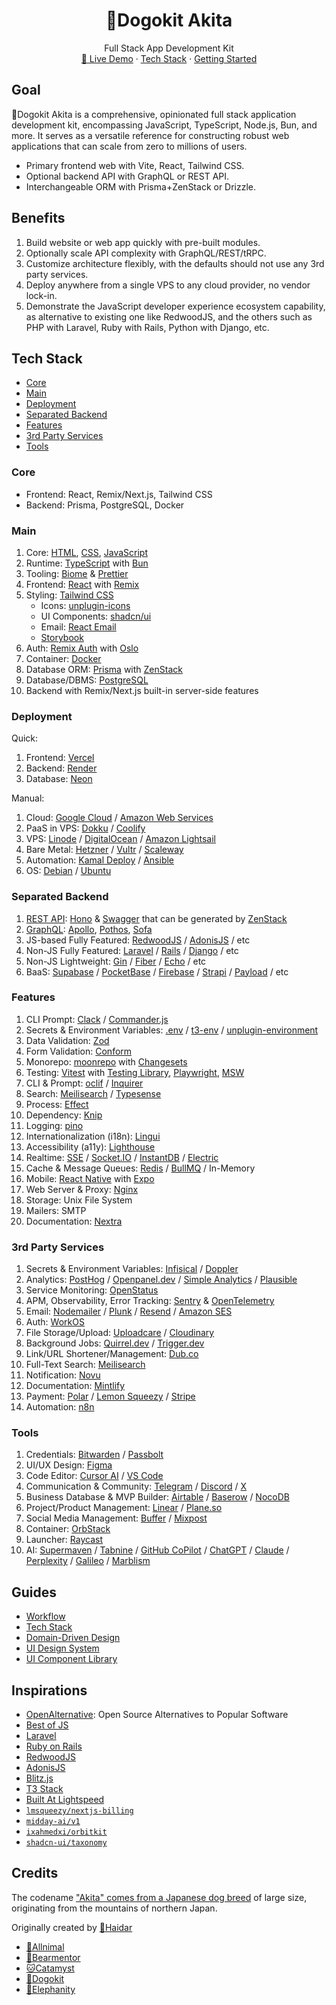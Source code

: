 <p align="center">
	<h1 align="center">🐶Dogokit Akita</h1>
  <p align="center">
    <span>Full Stack App Development Kit</span>
    <br />
    <a href="https://akita.allnimal.com">🚧 Live Demo</a>
    <span> · <span>
    <a href="#tech-stack">Tech Stack</a>
    <span> · <span>
    <a href="docs/guides/start.md">Getting Started</a>
  </p>
</p>

## Goal

🐶Dogokit Akita is a comprehensive, opinionated full stack application development kit, encompassing JavaScript, TypeScript, Node.js, Bun, and more. It serves as a versatile reference for constructing robust web applications that can scale from zero to millions of users.

- Primary frontend web with Vite, React, Tailwind CSS.
- Optional backend API with GraphQL or REST API.
- Interchangeable ORM with Prisma+ZenStack or Drizzle.

## Benefits

1. Build website or web app quickly with pre-built modules.
2. Optionally scale API complexity with GraphQL/REST/tRPC.
3. Customize architecture flexibly, with the defaults should not use any 3rd party services.
4. Deploy anywhere from a single VPS to any cloud provider, no vendor lock-in.
5. Demonstrate the JavaScript developer experience ecosystem capability, as alternative to existing one like RedwoodJS, and the others such as PHP with Laravel, Ruby with Rails, Python with Django, etc.

## Tech Stack

- [Core](#core)
- [Main](#main)
- [Deployment](#deployment)
- [Separated Backend](#separated-backend)
- [Features](#features)
- [3rd Party Services](#3rd-party-services)
- [Tools](#tools)

### Core

- Frontend: React, Remix/Next.js, Tailwind CSS
- Backend: Prisma, PostgreSQL, Docker

### Main

1. Core: [HTML](docs/html.md), [CSS](docs/css.md), [JavaScript](docs/javascript.md)
2. Runtime: [TypeScript](docs/typescript.md) with [Bun](docs/bun.md)
3. Tooling: [Biome](docs/biome.md) & [Prettier](docs/prettier.md)
4. Frontend: [React](docs/react.md) with [Remix](docs/remix.md)
5. Styling: [Tailwind CSS](docs/tailwind.md)
   - Icons: [unplugin-icons](docs/unplugin-icons.md)
   - UI Components: [shadcn/ui](docs/shadcn-ui.md)
   - Email: [React Email](docs/react-email.md)
   - [Storybook](docs/storybook.md)
6. Auth: [Remix Auth](docs/remix-auth.md) with [Oslo](docs/oslo.md)
7. Container: [Docker](docs/docker.md)
8. Database ORM: [Prisma](docs/prisma.md) with [ZenStack](docs/zenstack.md)
9. Database/DBMS: [PostgreSQL](docs/postgresql.md)
10. Backend with Remix/Next.js built-in server-side features

### Deployment

Quick:

1. Frontend: [Vercel](docs/vercel.md)
2. Backend: [Render](docs/render.md)
3. Database: [Neon](docs/neon.md)

Manual:

1. Cloud: [Google Cloud](docs/google-cloud.md) / [Amazon Web Services](docs/amazon-web-services.md)
2. PaaS in VPS: [Dokku](docs/dokku.md) / [Coolify](docs/coolify.md)
3. VPS: [Linode](docs/linode.md) / [DigitalOcean](docs/digitalocean.md) / [Amazon Lightsail](docs/amazon-lightsail.md)
4. Bare Metal: [Hetzner](docs/hetzner.md) / [Vultr](docs/vultr.md) / [Scaleway](docs/scaleway.md)
5. Automation: [Kamal Deploy](docs/kamal-deploy.md) / [Ansible](docs/ansible.md)
6. OS: [Debian](docs/debian.md) / [Ubuntu](docs/ubuntu.md)

### Separated Backend

1. [REST API](docs/rest-api.md): [Hono](docs/hono.md) & [Swagger](docs/swagger.md) that can be generated by [ZenStack](docs/zenstack.md)
2. [GraphQL](docs/graphql.md): [Apollo](docs/apollo.md), [Pothos](docs/pothos.md), [Sofa](docs/sofa.md)
3. JS-based Fully Featured: [RedwoodJS](docs/redwoodjs.md) / [AdonisJS](docs/adonisjs.md) / etc
4. Non-JS Fully Featured: [Laravel](docs/laravel.md) / [Rails](docs/rails.md) / [Django](docs/django.md) / etc
5. Non-JS Lightweight: [Gin](docs/gin.md) / [Fiber](docs/fiber.md) / [Echo](docs/echo.md) / etc
6. BaaS: [Supabase](docs/supabase.md) / [PocketBase](docs/pocketbase.md) / [Firebase](docs/firebase.md) / [Strapi](docs/strapi.md) / [Payload](docs/payload.md) / etc

### Features

1. CLI Prompt: [Clack](docs/clack.md) / [Commander.js](docs/commanderjs.md)
2. Secrets & Environment Variables: [.env](docs/env.md) / [t3-env](docs/t3-env.md) / [unplugin-environment](docs/unplugin-environment.md)
3. Data Validation: [Zod](docs/zod.md)
4. Form Validation: [Conform](docs/conform.md)
5. Monorepo: [moonrepo](docs/moonrepo.md) with [Changesets](docs/changesets.md)
6. Testing: [Vitest](docs/vitest.md) with [Testing Library](docs/testing-library.md), [Playwright](docs/playwright.md), [MSW](docs/msw.md)
7. CLI & Prompt: [oclif](docs/oclif.md) / [Inquirer](docs/inquirer.md)
8. Search: [Meilisearch](docs/meilisearch.md) / [Typesense](docs/typesense.md)
9. Process: [Effect](docs/effect.md)
10. Dependency: [Knip](docs/knip.md)
11. Logging: [pino](docs/pino.md)
12. Internationalization (i18n): [Lingui](docs/lingui.md)
13. Accessibility (a11y): [Lighthouse](docs/lighthouse.md)
14. Realtime: [SSE](docs/sse.md) / [Socket.IO](docs/socket-io.md) / [InstantDB](docs/instantdb.md) / [Electric](docs/electric.md)
15. Cache & Message Queues: [Redis](docs/redis.md) / [BullMQ](docs/bullmq.md) / In-Memory
16. Mobile: [React Native](docs/react-native.md) with [Expo](docs/expo.md)
17. Web Server & Proxy: [Nginx](docs/nginx.md)
18. Storage: Unix File System
19. Mailers: SMTP
20. Documentation: [Nextra](docs/nextra.md)

### 3rd Party Services

1. Secrets & Environment Variables: [Infisical](docs/infisical.md) / [Doppler](docs/doppler.md)
2. Analytics: [PostHog](docs/posthog.md) / [Openpanel.dev](docs/openpanel.md) / [Simple Analytics](docs/simpleanalytics.md) / [Plausible](docs/plausible.md)
3. Service Monitoring: [OpenStatus](docs/openstatus.md)
4. APM, Observability, Error Tracking: [Sentry](docs/sentry.md) & [OpenTelemetry](docs/opentelemetry.md)
5. Email: [Nodemailer](docs/nodemailer.md) / [Plunk](docs/plunk.md) / [Resend](docs/resend.md) / [Amazon SES](docs/amazon-ses.md)
6. Auth: [WorkOS](docs/workos.md)
7. File Storage/Upload: [Uploadcare](docs/uploadcare.md) / [Cloudinary](docs/cloudinary.md)
8. Background Jobs: [Quirrel.dev](docs/quirrel-dev.md) / [Trigger.dev](docs/trigger-dev.md)
9. Link/URL Shortener/Management: [Dub.co](docs/dub-co.md)
10. Full-Text Search: [Meilisearch](docs/meilisearch.md)
11. Notification: [Novu](docs/novu.md)
12. Documentation: [Mintlify](docs/mintlify.md)
13. Payment: [Polar](docs/polar.md) / [Lemon Squeezy](docs/lemonsqueezy.md) / [Stripe](docs/stripe.md)
14. Automation: [n8n](docs/n8n.md)

### Tools

1. Credentials: [Bitwarden](docs/bitwarden.md) / [Passbolt](docs/passbolt.md)
2. UI/UX Design: [Figma](docs/figma.md)
3. Code Editor: [Cursor AI](docs/cursor.md) / [VS Code](docs/vscode.md)
4. Communication & Community: [Telegram](docs/telegram.md) / [Discord](docs/discord.md) / [X](docs/x.md)
5. Business Database & MVP Builder: [Airtable](docs/airtable.md) / [Baserow](docs/baserow.md) / [NocoDB](docs/nocodb.md)
6. Project/Product Management: [Linear](docs/linear.md) / [Plane.so](docs/plane.md)
7. Social Media Management: [Buffer](docs/buffer.md) / [Mixpost](docs/mixpost.md)
8. Container: [OrbStack](docs/orbstack.md)
9. Launcher: [Raycast](docs/raycast.md)
10. AI: [Supermaven](docs/supermaven.md) / [Tabnine](docs/tabnine.md) / [GitHub CoPilot](docs/github-copilot.md) / [ChatGPT](docs/chatgpt.md) / [Claude](docs/claude.md) / [Perplexity](docs/perplexity.md) / [Galileo](docs/galileo.md) / [Marblism](docs/marblism.md)

## Guides

- [Workflow](docs/guides/workflow.md)
- [Tech Stack](docs/guides/tech-stack.md)
- [Domain-Driven Design](docs/guides/domain-driven-design.md)
- [UI Design System](docs/guides/ui-design-system.md)
- [UI Component Library](docs/guides/ui-component-library.md)

## Inspirations

- [OpenAlternative](https://openalternative.co): Open Source Alternatives to Popular Software
- [Best of JS](https://bestofjs.org)
- [Laravel](https://laravel.com)
- [Ruby on Rails](https://rubyonrails.org)
- [RedwoodJS](https://redwoodjs.com)
- [AdonisJS](https://adonisjs.com)
- [Blitz.js](https://blitzjs.com)
- [T3 Stack](https://create.t3.gg)
- [Built At Lightspeed](https://builtatlightspeed.com)
- [`lmsqueezy/nextjs-billing`](https://github.com/lmsqueezy/nextjs-billing)
- [`midday-ai/v1`](https://github.com/midday-ai/v1)
- [`ixahmedxi/orbitkit`](https://github.com/ixahmedxi/orbitkit)
- [`shadcn-ui/taxonomy`](https://github.com/shadcn-ui/taxonomy)

## Credits

The codename ["Akita" comes from a Japanese dog breed](https://www.britannica.com/animal/Akita-dog) of large size, originating from the mountains of northern Japan.

Originally created by [🦁Haidar](https://github.com/mhaidarhanif)

- [🐾Allnimal](https://allnimal.com)
- [🐻Bearmentor](https://bearmentor.com)
- [🐱Catamyst](https://catamyst.com)
- [🐶Dogokit](https://dogokit.allnimal.com)
- [🐘Elephanity](https://elephanity.allnimal.com)
